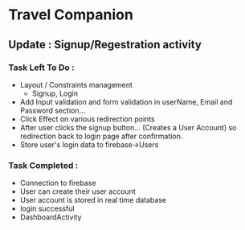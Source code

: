 # Travel Companion
## Update :  Signup/Regestration activity

### Task Left To Do :
* Layout / Constraints management
    * Signup, Login             
* Add Input validation and form validation in userName, Email and Password section...
* Click Effect on various redirection points
* After user clicks the signup button... (Creates a User Account) so redirection back to login page after confirmation.
* Store user's login data to firebase->Users

### Task Completed :
* Connection to firebase  
* User can create their user account
* User account is stored in real time database
* login successful
* DashboardActivity
 
